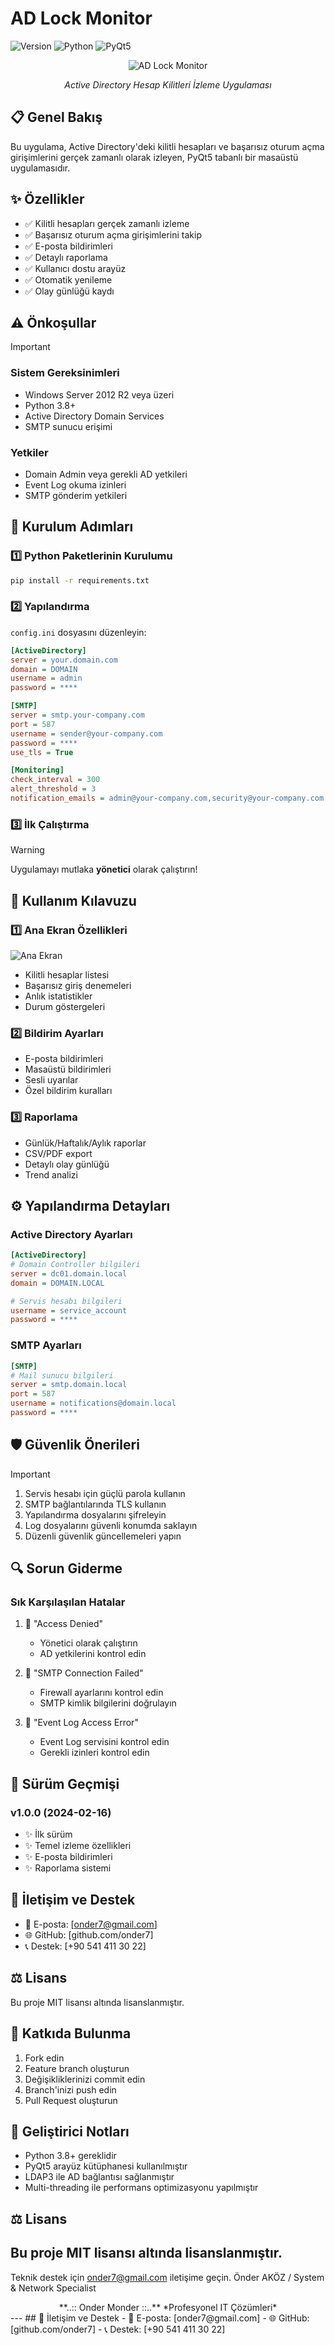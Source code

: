 # AD Lock Monitor

![Version](https://img.shields.io/badge/versiyon-1.0.0-blue)
![Python](https://img.shields.io/badge/python-3.8+-green)
![PyQt5](https://img.shields.io/badge/PyQt5-5.15+-orange)

<div align="center">

![AD Lock Monitor](images/ekran.png)

*Active Directory Hesap Kilitleri İzleme Uygulaması*

</div>

## 📋 Genel Bakış
Bu uygulama, Active Directory'deki kilitli hesapları ve başarısız oturum açma girişimlerini gerçek zamanlı olarak izleyen, PyQt5 tabanlı bir masaüstü uygulamasıdır.

## ✨ Özellikler
- ✅ Kilitli hesapları gerçek zamanlı izleme
- ✅ Başarısız oturum açma girişimlerini takip
- ✅ E-posta bildirimleri
- ✅ Detaylı raporlama
- ✅ Kullanıcı dostu arayüz
- ✅ Otomatik yenileme
- ✅ Olay günlüğü kaydı

## ⚠️ Önkoşullar

> [!IMPORTANT]
> ### Sistem Gereksinimleri
> - Windows Server 2012 R2 veya üzeri
> - Python 3.8+
> - Active Directory Domain Services
> - SMTP sunucu erişimi
> 
> ### Yetkiler
> - Domain Admin veya gerekli AD yetkileri
> - Event Log okuma izinleri
> - SMTP gönderim yetkileri

## 🚀 Kurulum Adımları

### 1️⃣ Python Paketlerinin Kurulumu
```bash
pip install -r requirements.txt
```

### 2️⃣ Yapılandırma
`config.ini` dosyasını düzenleyin:
```ini
[ActiveDirectory]
server = your.domain.com
domain = DOMAIN
username = admin
password = ****

[SMTP]
server = smtp.your-company.com
port = 587
username = sender@your-company.com
password = ****
use_tls = True

[Monitoring]
check_interval = 300
alert_threshold = 3
notification_emails = admin@your-company.com,security@your-company.com
```

### 3️⃣ İlk Çalıştırma
> [!WARNING]
> Uygulamayı mutlaka **yönetici** olarak çalıştırın!

## 📖 Kullanım Kılavuzu

### 1️⃣ Ana Ekran Özellikleri
![Ana Ekran](images/main_screen.png)
- Kilitli hesaplar listesi
- Başarısız giriş denemeleri
- Anlık istatistikler
- Durum göstergeleri

### 2️⃣ Bildirim Ayarları
- E-posta bildirimleri
- Masaüstü bildirimleri
- Sesli uyarılar
- Özel bildirim kuralları

### 3️⃣ Raporlama
- Günlük/Haftalık/Aylık raporlar
- CSV/PDF export
- Detaylı olay günlüğü
- Trend analizi

## ⚙️ Yapılandırma Detayları

### Active Directory Ayarları
```ini
[ActiveDirectory]
# Domain Controller bilgileri
server = dc01.domain.local
domain = DOMAIN.LOCAL

# Servis hesabı bilgileri
username = service_account
password = ****
```

### SMTP Ayarları
```ini
[SMTP]
# Mail sunucu bilgileri
server = smtp.domain.local
port = 587
username = notifications@domain.local
password = ****
```

## 🛡️ Güvenlik Önerileri

> [!IMPORTANT]
> 1. Servis hesabı için güçlü parola kullanın
> 2. SMTP bağlantılarında TLS kullanın
> 3. Yapılandırma dosyalarını şifreleyin
> 4. Log dosyalarını güvenli konumda saklayın
> 5. Düzenli güvenlik güncellemeleri yapın

## 🔍 Sorun Giderme

### Sık Karşılaşılan Hatalar
1. 🔴 "Access Denied"
   - Yönetici olarak çalıştırın
   - AD yetkilerini kontrol edin

2. 🔴 "SMTP Connection Failed"
   - Firewall ayarlarını kontrol edin
   - SMTP kimlik bilgilerini doğrulayın

3. 🔴 "Event Log Access Error"
   - Event Log servisini kontrol edin
   - Gerekli izinleri kontrol edin

## 📝 Sürüm Geçmişi

### v1.0.0 (2024-02-16)
- ✨ İlk sürüm
- ✨ Temel izleme özellikleri
- ✨ E-posta bildirimleri
- ✨ Raporlama sistemi

## 📱 İletişim ve Destek
- 📧 E-posta: [onder7@gmail.com]
- 🌐 GitHub: [github.com/onder7]
- 📞 Destek: [+90 541 411 30 22]

## ⚖️ Lisans
Bu proje MIT lisansı altında lisanslanmıştır.

## 🤝 Katkıda Bulunma
1. Fork edin
2. Feature branch oluşturun
3. Değişikliklerinizi commit edin
4. Branch'inizi push edin
5. Pull Request oluşturun

## 📓 Geliştirici Notları
- Python 3.8+ gereklidir
- PyQt5 arayüz kütüphanesi kullanılmıştır
- LDAP3 ile AD bağlantısı sağlanmıştır
- Multi-threading ile performans optimizasyonu yapılmıştır


## ⚖️ Lisans
Bu proje MIT lisansı altında lisanslanmıştır.
--------
Teknik destek için onder7@gmail.com iletişime geçin.
Önder AKÖZ / System & Network Specialist
<div align="center">
**..:: Onder Monder ::..**
*Profesyonel IT Çözümleri*
</div>
---
## 📱 İletişim ve Destek
- 📧 E-posta: [onder7@gmail.com]
- 🌐 GitHub: [github.com/onder7]
- 📞 Destek: [+90 541 411 30 22]

